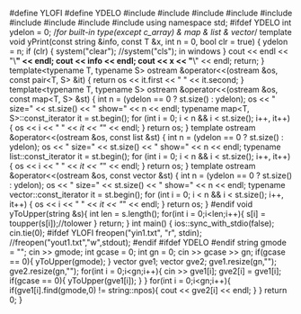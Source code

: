 #define YLOFI
#define YDELO
#include<iostream>
#include<iomanip>
#include<string>
#include<sstream>
#include<map>
#include<list>
#include<vector>
#include<algorithm>
#include<cmath>
using namespace std;
#ifdef YDELO
int ydelon = 0;
/*for built-in type(except c_array) & map & list & vector*/
template<typename T>
void yPrint(const string &info, const T &x, int n = 0, bool clr = true) {
    ydelon = n;
    if (clr) {
        system("clear"); //system("cls"); in windows
    }
    cout << endl << "\\**********************" << endl;
    cout << info << endl;
    cout << x << "**********************\\" << endl;
    return;
}
template<typename T, typename S>
ostream &operator<<(ostream &os, const pair<T, S> &it) {
    return os << it.first << " " << it.second;
}
template<typename T, typename S>
ostream &operator<<(ostream &os, const map<T, S> &st) {
    int n = (ydelon == 0 ? st.size() : ydelon);
    os << " size=" << st.size() << " show=" << n << endl;
    typename map<T, S>::const_iterator it = st.begin();
    for (int i = 0; i < n && i < st.size(); i++, it++) {
        os << i << " " << *it << "*" << endl;
    }
    return os;
}
template<typename T>
ostream &operator<<(ostream &os, const list<T> &st) {
    int n = (ydelon == 0 ? st.size() : ydelon);
    os << " size=" << st.size() << " show=" << n << endl;
    typename list<T>::const_iterator it = st.begin();
    for (int i = 0; i < n && i < st.size(); i++, it++) {
        os << i << " " << *it << "*" << endl;
    }
    return os;
}
template<typename T>
ostream &operator<<(ostream &os, const vector<T> &st) {
    int n = (ydelon == 0 ? st.size() : ydelon);
    os << " size=" << st.size() << " show=" << n << endl;
    typename vector<T>::const_iterator it = st.begin();
    for (int i = 0; i < n && i < st.size(); i++, it++) {
        os << i << " " << *it << "*" << endl;
    }
    return os;
}
#endif
void yToUpper(string &s){
	int len = s.length();
	for(int i = 0;i<len;i++){
		s[i] = toupper(s[i]);//tolower
	}
	return;
}
int main() {
    ios::sync_with_stdio(false);
    cin.tie(0);
#ifdef YLOFI
    freopen("yin1.txt", "r", stdin);
    //freopen("yout1.txt","w",stdout);
#endif
#ifdef YDELO
#endif
    string gmode = "";
    cin >> gmode;
    int gcase = 0;
    int gn = 0;
    cin >> gcase >> gn;
    if(gcase == 0){
        yToUpper(gmode);
    }
    vector<string> gve1;
    vector<string> gve2;
    gve1.resize(gn,"");
    gve2.resize(gn,"");
    for(int i = 0;i<gn;i++){
        cin >> gve1[i];
        gve2[i] = gve1[i];
        if(gcase == 0){
            yToUpper(gve1[i]);
        }
    }
    for(int i = 0;i<gn;i++){
        if(gve1[i].find(gmode,0) != string::npos){
            cout << gve2[i] << endl;
        }
    }
    return 0;
}
